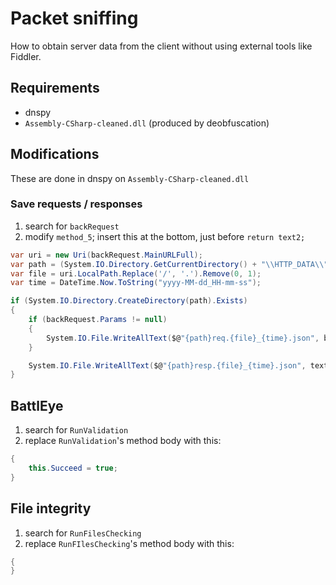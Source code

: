 # Packet sniffing

How to obtain server data from the client without using external tools like Fiddler.

## Requirements

- dnspy
- `Assembly-CSharp-cleaned.dll` (produced by deobfuscation)

## Modifications

These are done in dnspy on `Assembly-CSharp-cleaned.dll`

### Save requests / responses

1. search for `backRequest`
2. modify `method_5`; insert this at the bottom, just before `return text2;`

```cs
var uri = new Uri(backRequest.MainURLFull);
var path = (System.IO.Directory.GetCurrentDirectory() + "\\HTTP_DATA\\").Replace("\\\\", "\\");
var file = uri.LocalPath.Replace('/', '.').Remove(0, 1);
var time = DateTime.Now.ToString("yyyy-MM-dd_HH-mm-ss");

if (System.IO.Directory.CreateDirectory(path).Exists)
{
    if (backRequest.Params != null)
    {
        System.IO.File.WriteAllText($@"{path}req.{file}_{time}.json", backRequest.Params.ToJson());
    }

    System.IO.File.WriteAllText($@"{path}resp.{file}_{time}.json", text2);
}
```

## BattlEye

1. search for `RunValidation`
2. replace `RunValidation`'s method body with this:

```cs
{
    this.Succeed = true;
}
```

## File integrity

1. search for `RunFilesChecking`
2. replace `RunFIlesChecking`'s method body with this:

```cs
{
}
```
